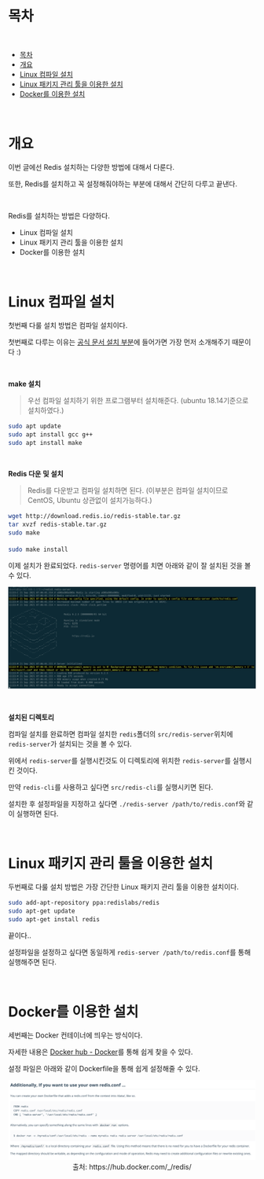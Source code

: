# 목차

<br>

- [목차](#목차)
- [개요](#개요)
- [Linux 컴파일 설치](#linux-컴파일-설치)
- [Linux 패키지 관리 툴을 이용한 설치](#linux-패키지-관리-툴을-이용한-설치)
- [Docker를 이용한 설치](#docker를-이용한-설치)

<br>

# 개요
이번 글에선 Redis 설치하는 다양한 방법에 대해서 다룬다.

또한, Redis를 설치하고 꼭 설정해줘야하는 부분에 대해서 간단히 다루고 끝낸다.

<br>

Redis를 설치하는 방법은 다양하다.
* Linux 컴파일 설치
* Linux 패키지 관리 툴을 이용한 설치
* Docker를 이용한 설치

<br>

# Linux 컴파일 설치
첫번째 다룰 설치 방법은 컴파일 설치이다.

첫번째로 다루는 이유는 [공식 문서 설치 부분](https://redis.io/download)에 들어가면 가장 먼저 소개해주기 때문이다 :)

<br>

**make 설치**
> 우선 컴파일 설치하기 위한 프로그램부터 설치해준다. (ubuntu 18.14기준으로 설치하였다.)

```bash
sudo apt update
sudo apt install gcc g++
sudo apt install make
```

<br>

**Redis 다운 및 설치**
> Redis를 다운받고 컴파일 설치하면 된다. (이부분은 컴파일 설치이므로 CentOS, Ubuntu 상관없이 설치가능하다.)
```bash
wget http://download.redis.io/redis-stable.tar.gz
tar xvzf redis-stable.tar.gz
sudo make

sudo make install
```

이제 설치가 완료되었다. `redis-server` 명령어를 치면 아래와 같이 잘 설치된 것을 볼 수 있다.

<p align="center"><img src="./image/redis_installed.png"> </p>

<br>

**설치된 디렉토리**

컴파일 설치를 완료하면 컴파일 설치한 `redis`폴더의 `src/redis-server`위치에 `redis-server`가 설치되는 것을 볼 수 있다.

위에서 `redis-server`를 실행시킨것도 이 디렉토리에 위치한 `redis-server`를 실행시킨 것이다.

만약 `redis-cli`를 사용하고 싶다면 `src/redis-cli`를 실행시키면 된다.

설치한 후 설정파일을 지정하고 싶다면 `./redis-server /path/to/redis.conf`와 같이 실행하면 된다.

<br>

# Linux 패키지 관리 툴을 이용한 설치
두번째로 다룰 설치 방법은 가장 간단한 Linux 패키지 관리 툴을 이용한 설치이다.

```bash
sudo add-apt-repository ppa:redislabs/redis
sudo apt-get update
sudo apt-get install redis
```

끝이다..

설정파일을 설정하고 싶다면 동일하게 `redis-server /path/to/redis.conf`를 통해 실행해주면 된다.

<br>

# Docker를 이용한 설치
세번째는 Docker 컨테이너에 띄우는 방식이다.

자세한 내용은 [Docker hub - Docker](https://hub.docker.com/_/redis/)를 통해 쉽게 찾을 수 있다.

설정 파일은 아래와 같이 Dockerfile을 통해 쉽게 설정해줄 수 있다.

<p align="center"><img src="./image/redis_docker_install_conf.png"><br>출처: https://hub.docker.com/_/redis/ </p>




